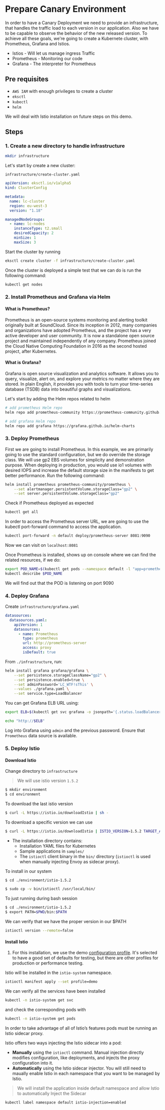 # Prepare Canary Environment

In order to have a Canary Deployment we need to provide an infrastructure, that handles the traffic load to each version in our application. Also we have to be capable to observe the behavior of the new released version. To achieve all these goals, we're going to create a Kubernete cluster, with Prometheus, Grafana and Istios.

* Istios - Will let us manage ingress Traffic
* Prometheus - Monitoring our code
* Grafana - The interpreter for Prometheus

## Pre requisites

* `AWS IAM` with enough privileges to create a cluster
* `eksctl`
* `kubectl`
* `helm`

We will deal with Istio installation on future steps on this demo.

## Steps

### 1. Create a new directory to handle infrastructure

```bash
mkdir infrastructure
```

Let's start by create a new cluster:

`infrastructure/create-cluster.yaml`

```yaml
apiVersion: eksctl.io/v1alpha5
kind: ClusterConfig

metadata:
  name: lc-cluster
  region: eu-west-3
  version: "1.18"

managedNodeGroups:
  - name: lc-nodes
    instanceType: t2.small
    desiredCapacity: 2
    minSize: 1
    maxSize: 3

```

Start the cluster by running

```bash
eksctl create cluster -f infrastructure/create-cluster.yaml
```

Once the cluster is deployed a simple test that we can do is run the following command:

```bash
kubectl get nodes
```

### 2. Install Prometheus and Grafana via Helm

#### What is Prometheus?

Prometheus is an open-source systems monitoring and alerting toolkit originally built at SoundCloud. Since its inception in 2012, many companies and organizations have adopted Prometheus, and the project has a very active developer and user community. It is now a standalone open source project and maintained independently of any company. Prometheus joined the Cloud Native Computing Foundation in 2016 as the second hosted project, after Kubernetes.

#### What is Grafana?

Grafana is open source visualization and analytics software. It allows you to query, visualize, alert on, and explore your metrics no matter where they are stored. In plain English, it provides you with tools to turn your time-series database (TSDB) data into beautiful graphs and visualizations.

Let's start by adding the Helm repos related to helm

```bash
# add prometheus Helm repo
helm repo add prometheus-community https://prometheus-community.github.io/helm-charts

# add grafana Helm repo
helm repo add grafana https://grafana.github.io/helm-charts

```

### 3. Deploy Prometheus

First we are going to install Prometheus. In this example, we are primarily going to use the standard configuration, but we do override the storage class. We will use gp2 EBS volumes for simplicity and demonstration purpose. When deploying in production, you would use io1 volumes with desired IOPS and increase the default storage size in the manifests to get better performance. Run the following command:

```bash
helm install prometheus prometheus-community/prometheus \
    --set alertmanager.persistentVolume.storageClass="gp2" \
    --set server.persistentVolume.storageClass="gp2"
```

Check if Prometheus deployed as expected

```bash
kubectl get all
```

In order to access the Prometheus server URL, we are going to use the kubectl port-forward command to access the application.

```bash
kubectl port-forward -n default deploy/prometheus-server 8081:9090
```

Now we can visit on `localhost:8081`


Once Prometheus is installed, shows up on console where we can find the related resources, if we do:

```bash
export POD_NAME=$(kubectl get pods --namespace default -l "app=prometheus,component=server" -o jsonpath="{.items[0].metadata.name}")
kubectl describe $POD_NAME 
```

We will find out that the POD is listening on port 9090

### 4. Deploy Grafana

Create `infrastructure/grafana.yaml`

```yaml
datasources:
  datasources.yaml:
    apiVersion: 1
    datasources:
      - name: Prometheus
        type: prometheus
        url: http://prometheus-server
        access: proxy
        isDefault: true
```

From `./infrastructure`, run:

```bash
helm install grafana grafana/grafana \
    --set persistence.storageClassName="gp2" \
    --set persistence.enabled=true \
    --set adminPassword='LC_WTF!sThis' \
    --values ./grafana.yaml \
    --set service.type=LoadBalancer
```

You can get Grafana ELB URL using:

```bash
export ELB=$(kubectl get svc grafana -o jsonpath='{.status.loadBalancer.ingress[0].hostname}')

echo "http://$ELB"

```

Log into Grafana using `admin` and the previous password. Ensure that `Prometheus` data source is available.

### 5. Deploy Istio

#### Download Istio

Change directory to `infrastructure`

> We will use istio version `1.5.2`

```bash
$ mkdir environment
$ cd environment
``` 

To download the last istio version

```bash
$ curl -L https://istio.io/downloadIstio | sh -
```

To download a specific version we can use

```bash
$ curl -L https://istio.io/downloadIstio | ISTIO_VERSION=1.5.2 TARGET_ARCH=x86_64 sh -
```

* The installation directory contains:
  * Installation YAML files for Kubernetes 
  * Sample applications in `samples/`
  * The `istioctl` client binary in the `bin/` directory (`istioctl` is used when manually injecting Envoy as sidecar proxy).

To install in our system

```bash
$ cd ./environment/istio-1.5.2

$ sudo cp -v bin/istioctl /usr/local/bin/
```

To just running during bash session

```bash
$ cd ./environment/istio-1.5.2
$ export PATH=$PWD/bin:$PATH
```

We can verify that we have the proper version in our $PATH

```bash
istioctl version --remote=false
```

#### Install Istio 

1. For this installation, we use the demo [configuration profile](https://istio.io/latest/docs/setup/additional-setup/config-profiles/). It's selected to have a good set of defaults for testing, but there are other profiles for production or performance testing.

Istio will be installed in the `istio-system` namespace. 

```bash
istioctl manifest apply --set profile=demo
```

We can verify all the services have been installed

```bash
kubectl -n istio-system get svc
``` 

and check the corresponding pods with

```bash
kubectl -n istio-system get pods
```

In order to take advantage of all of Istio’s features pods must be running an Istio sidecar proxy.

Istio offers two ways injecting the Istio sidecar into a pod:

* **Manually** using the `istioctl` command. Manual injection directly modifies configuration, like deployments, and injects the proxy configuration into it.
* **Automatically** using the Istio sidecar injector. You will still need to maually enable Istio in each namespace that you want to be managed by Istio.

> We will install the application inside default namespace and allow Istio to automatically Inject the Sidecar

```bash
kubectl label namespace default istio-injection=enabled
```
